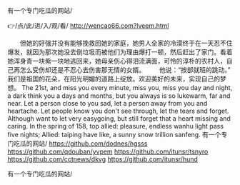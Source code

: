 
有一个专门吃瓜的网站/




👉/点/此/进/入/观/看/ http://wencao66.com?lveem.html




　　但她的好强并没有能够挽救回她的家庭，她男人全家的冷漠终于在一天忍不住爆发，就因为那次她没去倒垃圾而被他们为理由爆打一顿，然后赶出了家门。看着她浑身青一块紫一块地逃回来，她母亲伤心得泪流满面，可怜的淳朴的农村人，自己再怎么受伤却还是不忍心去伤害那无情的女婿。
　　他说：“按部就班的跳动。”
我们是祖国的花朵，在阳光明媚的道路上绽放。欢迎美好的未来，实现自己的梦想。
The 21st, and miss you every minute, miss you, miss you day and night, a dark think you a days and months, but you always is so lukewarm, far and near.
Let a person close to you sad, let a person away from you and heartache.
Let people know you don't see through, let the tears and forget.
Although want to let very easygoing, but still forget that a heart missing and caring.
In the spring of 158, top allied: pleasure, endless wanhu light pass five nights;
Allied: taiping have like, a sunny snow trillion sanfeng.
有一个专门吃瓜的网站/ https://github.com/dodnes/hgsss
https://github.com/qdouban/yvpem
https://github.com/itunsr/tsnyro
https://github.com/cctnews/dkvg
https://github.com/itunsr/hund





有一个专门吃瓜的网站/
